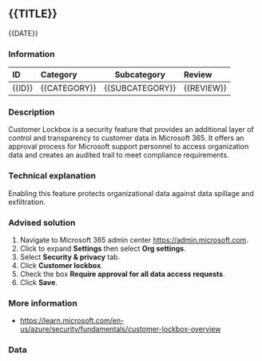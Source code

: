 ## {{TITLE}}

{{DATE}}

###  Information

| ID     | Category     | Subcategory     | Review     |
| :----- | :----------- | --------------- | :--------- |
| {{ID}} | {{CATEGORY}} | {{SUBCATEGORY}} | {{REVIEW}} |

### Description

Customer Lockbox is a security feature that provides an additional layer of control and transparency to customer data in Microsoft 365. It offers an approval process for Microsoft support personnel to access organization data and creates an audited trail to meet compliance requirements.

### Technical explanation

Enabling this feature protects organizational data against data spillage and exfiltration.

### Advised solution

1. Navigate to Microsoft 365 admin center https://admin.microsoft.com. 
2. Click to expand **Settings** then select **Org settings**. 
3. Select **Security & privacy** tab. 
4. Click **Customer lockbox**. 
5. Check the box **Require approval for all data access requests**. 
6. Click **Save**. 

### More information

- https://learn.microsoft.com/en-us/azure/security/fundamentals/customer-lockbox-overview 

### Data